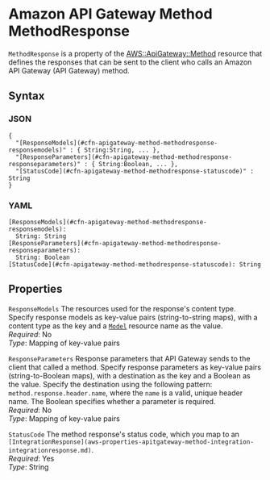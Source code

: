 # Amazon API Gateway Method MethodResponse<a name="aws-properties-apitgateway-method-methodresponse"></a>

`MethodResponse` is a property of the [AWS::ApiGateway::Method](aws-resource-apigateway-method.md) resource that defines the responses that can be sent to the client who calls an Amazon API Gateway \(API Gateway\) method\.

## Syntax<a name="w4ab1c21c14c47b5"></a>

### JSON<a name="aws-properties-apitgateway-method-methodresponse-syntax.json"></a>

```
{
  "[ResponseModels](#cfn-apigateway-method-methodresponse-responsemodels)" : { String:String, ... },
  "[ResponseParameters](#cfn-apigateway-method-methodresponse-responseparameters)" : { String:Boolean, ... },
  "[StatusCode](#cfn-apigateway-method-methodresponse-statuscode)" : String
}
```

### YAML<a name="aws-properties-apitgateway-method-methodresponse-syntax.yaml"></a>

```
[ResponseModels](#cfn-apigateway-method-methodresponse-responsemodels):
  String: String
[ResponseParameters](#cfn-apigateway-method-methodresponse-responseparameters):
  String: Boolean
[StatusCode](#cfn-apigateway-method-methodresponse-statuscode): String
```

## Properties<a name="w4ab1c21c14c47b7"></a>

`ResponseModels`  <a name="cfn-apigateway-method-methodresponse-responsemodels"></a>
The resources used for the response's content type\. Specify response models as key\-value pairs \(string\-to\-string maps\), with a content type as the key and a [`Model`](aws-resource-apigateway-model.md) resource name as the value\.  
*Required*: No  
*Type*: Mapping of key\-value pairs

`ResponseParameters`  <a name="cfn-apigateway-method-methodresponse-responseparameters"></a>
Response parameters that API Gateway sends to the client that called a method\. Specify response parameters as key\-value pairs \(string\-to\-Boolean maps\), with a destination as the key and a Boolean as the value\. Specify the destination using the following pattern: `method.response.header.name`, where the `name` is a valid, unique header name\. The Boolean specifies whether a parameter is required\.  
*Required*: No  
*Type*: Mapping of key\-value pairs

`StatusCode`  <a name="cfn-apigateway-method-methodresponse-statuscode"></a>
The method response's status code, which you map to an `[IntegrationResponse](aws-properties-apitgateway-method-integration-integrationresponse.md)`\.  
*Required*: Yes  
*Type*: String